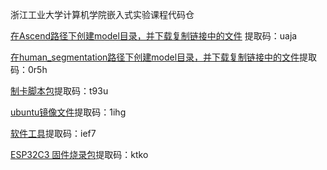 
浙江工业大学计算机学院嵌入式实验课程代码仓


[在Ascend路径下创建model目录，并下载复制链接中的文件](https://pan.baidu.com/s/1JEF4IRlsSBlO6iS0Nm4vow) 提取码：uaja

[在human_segmentation路径下创建model目录，并下载复制链接中的文件](https://pan.baidu.com/s/1VIr4VUSY-rVbWkKTu9pncw)提取码：0r5h

[制卡脚本包](https://pan.baidu.com/s/1tcbG-bhtHZ82TKMsFNjkJQ)提取码：t93u

[ubuntu镜像文件](https://pan.baidu.com/s/12DJSe3D3q5WOnWw-PapQHA)提取码：1ihg

[软件工具](https://pan.baidu.com/s/1g2mzsRLWQQqHkE7AtDrvxQ)提取码：ief7

[ESP32C3 固件烧录包](https://pan.baidu.com/s/1MCGT-7nqMSKgsvG2ish1ww)提取码：ktko
